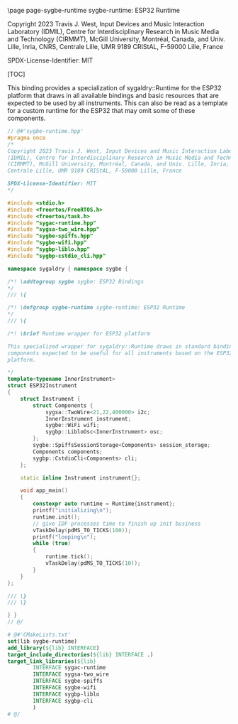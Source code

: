 \page page-sygbe-runtime sygbe-runtime: ESP32 Runtime

Copyright 2023 Travis J. West, Input Devices and Music Interaction Laboratory
(IDMIL), Centre for Interdisciplinary Research in Music Media and Technology
(CIRMMT), McGill University, Montréal, Canada, and Univ. Lille, Inria, CNRS,
Centrale Lille, UMR 9189 CRIStAL, F-59000 Lille, France

SPDX-License-Identifier: MIT

[TOC]

This binding provides a specialization of sygaldry::Runtime for the ESP32
platform that draws in all available bindings and basic resources that are
expected to be used by all instruments. This can also be read as a template
for a custom runtime for the ESP32 that may omit some of these components.

```cpp
// @#'sygbe-runtime.hpp'
#pragma once
/*
Copyright 2023 Travis J. West, Input Devices and Music Interaction Laboratory
(IDMIL), Centre for Interdisciplinary Research in Music Media and Technology
(CIRMMT), McGill University, Montréal, Canada, and Univ. Lille, Inria, CNRS,
Centrale Lille, UMR 9189 CRIStAL, F-59000 Lille, France

SPDX-License-Identifier: MIT
*/

#include <stdio.h>
#include <freertos/FreeRTOS.h>
#include <freertos/task.h>
#include "sygac-runtime.hpp"
#include "sygsa-two_wire.hpp"
#include "sygbe-spiffs.hpp"
#include "sygbe-wifi.hpp"
#include "sygbp-liblo.hpp"
#include "sygbp-cstdio_cli.hpp"

namespace sygaldry { namespace sygbe {

/*! \addtogroup sygbe sygbe: ESP32 Bindings
*/
/// \{

/*! \defgroup sygbe-runtime sygbe-runtime: ESP32 Runtime
*/
/// \{

/*! \brief Runtime wrapper for ESP32 platform

This specialized wrapper for sygaldry::Runtime draws in standard bindings and
components expected to be useful for all instruments based on the ESP32
platform.

*/
template<typename InnerInstrument>
struct ESP32Instrument
{
    struct Instrument {
        struct Components {
            sygsa::TwoWire<21,22,400000> i2c;
            InnerInstrument instrument;
            sygbe::WiFi wifi;
            sygbp::LibloOsc<InnerInstrument> osc;
        };
        sygbe::SpiffsSessionStorage<Components> session_storage;
        Components components;
        sygbp::CstdioCli<Components> cli;
    };

    static inline Instrument instrument{};

    void app_main()
    {
        constexpr auto runtime = Runtime{instrument};
        printf("initializing\n");
        runtime.init();
        // give IDF processes time to finish up init business
        vTaskDelay(pdMS_TO_TICKS(100));
        printf("looping\n");
        while (true)
        {
            runtime.tick();
            vTaskDelay(pdMS_TO_TICKS(10));
        }
    }
};

/// \}
/// \}

} }
// @/
```

```cmake
# @#'CMakeLists.txt'
set(lib sygbe-runtime)
add_library(${lib} INTERFACE)
target_include_directories(${lib} INTERFACE .)
target_link_libraries(${lib}
        INTERFACE sygac-runtime
        INTERFACE sygsa-two_wire
        INTERFACE sygbe-spiffs
        INTERFACE sygbe-wifi
        INTERFACE sygbp-liblo
        INTERFACE sygbp-cli
        )
# @/
```
